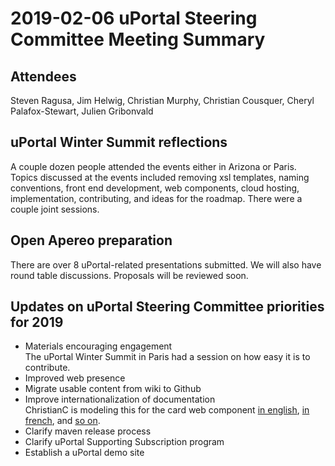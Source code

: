# 2019-02-06 uPortal Steering Committee Meeting Summary

## Attendees
Steven Ragusa, Jim Helwig, Christian Murphy, Christian Cousquer, Cheryl Palafox-Stewart, Julien Gribonvald

## uPortal Winter Summit reflections
A couple dozen people attended the events either in Arizona or Paris. Topics discussed at the events included removing xsl templates, naming conventions, front end development, web components, cloud hosting, implementation, contributing, and ideas for the roadmap. There were a couple joint sessions.

## Open Apereo preparation
There are over 8 uPortal-related presentations submitted. We will also have round table discussions. Proposals will be reviewed soon. 

## Updates on uPortal Steering Committee priorities for 2019
*   Materials encouraging engagement  
The uPortal Winter Summit in Paris had a session on how easy it is to contribute.
*   Improved web presence  
*   Migrate usable content from wiki to Github  
*   Improve internationalization of documentation  
ChristianC is modeling this for the card web component [in english](https://uportal-contrib.github.io/CardWebComponents/), [in french](https://uportal-contrib.github.io/CardWebComponents/index_fr), and [so on](https://github.com/uPortal-contrib/CardWebComponents#supported-languages).
*   Clarify maven release process  
*   Clarify uPortal Supporting Subscription program  
*   Establish a uPortal demo site  
